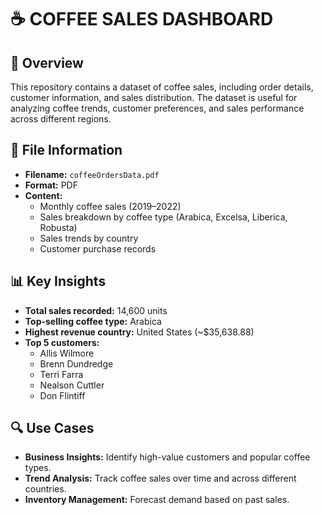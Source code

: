 # ☕ COFFEE SALES DASHBOARD

## 📌 Overview
This repository contains a dataset of coffee sales, including order details, customer information, and sales distribution. The dataset is useful for analyzing coffee trends, customer preferences, and sales performance across different regions.

## 📂 File Information
- **Filename:** `coffeeOrdersData.pdf`
- **Format:** PDF
- **Content:**  
  - Monthly coffee sales (2019–2022)  
  - Sales breakdown by coffee type (Arabica, Excelsa, Liberica, Robusta)  
  - Sales trends by country  
  - Customer purchase records  

## 📊 Key Insights
- **Total sales recorded:** 14,600 units  
- **Top-selling coffee type:** Arabica  
- **Highest revenue country:** United States (~$35,638.88)  
- **Top 5 customers:**  
  - Allis Wilmore  
  - Brenn Dundredge  
  - Terri Farra  
  - Nealson Cuttler  
  - Don Flintiff  

## 🔍 Use Cases
- **Business Insights:** Identify high-value customers and popular coffee types.  
- **Trend Analysis:** Track coffee sales over time and across different countries.  
- **Inventory Management:** Forecast demand based on past sales.  
